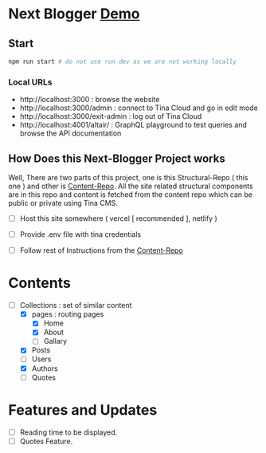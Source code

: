 # Next Blogger   [Demo](https://next-blogger-demo.vercel.app/)

## Start 
```bash
npm run start # do not use run dev as we are not working locally
```

### Local URLs
- http://localhost:3000 : browse the website
- http://localhost:3000/admin : connect to Tina Cloud and go in edit mode
- http://localhost:3000/exit-admin : log out of Tina Cloud
- http://localhost:4001/altair/ : GraphQL playground to test queries and browse the API documentation


## How Does this Next-Blogger Project works
Well, There are two parts of this project, one is this Structural-Repo ( this one )  and other is [Content-Repo](https://github.com/Infinity8sailor/next-blogger-content-repo). All the site related structural components are in this repo and content is fetched from the content repo which can be public or private using Tina CMS. 

- [ ] Host this site somewhere ( vercel [ recommended ], netlify )
- [ ] Provide .env file with tina credentials
- [ ] Follow rest of Instructions from the [Content-Repo](https://github.com/Infinity8sailor/next-blogger-content-repo)


# Contents
- [ ] Collections : set of similar content
  - [X] pages : routing pages
    - [X] Home
    - [X] About
    - [ ] Gallary
  - [X] Posts
  - [ ] Users
  - [X] Authors
  - [ ] Quotes
  
# Features and Updates
- [ ] Reading time to be displayed.
- [ ] Quotes Feature.